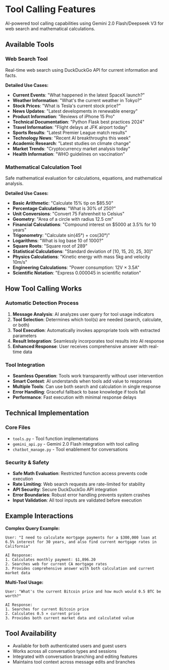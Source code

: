 # Tool Calling Features

AI-powered tool calling capabilities using Gemini 2.0 Flash/Deepseek V3 for web search and mathematical calculations.

## Available Tools

### Web Search Tool
Real-time web search using DuckDuckGo API for current information and facts.

**Detailed Use Cases:**
- **Current Events**: "What happened in the latest SpaceX launch?"
- **Weather Information**: "What's the current weather in Tokyo?"
- **Stock Prices**: "What is Tesla's current stock price?"
- **News Updates**: "Latest developments in renewable energy"
- **Product Information**: "Reviews of iPhone 15 Pro"
- **Technical Documentation**: "Python Flask best practices 2024"
- **Travel Information**: "Flight delays at JFK airport today"
- **Sports Results**: "Latest Premier League match results"
- **Technology News**: "Recent AI breakthroughs this week"
- **Academic Research**: "Latest studies on climate change"
- **Market Trends**: "Cryptocurrency market analysis today"
- **Health Information**: "WHO guidelines on vaccination"

### Mathematical Calculation Tool
Safe mathematical evaluation for calculations, equations, and mathematical analysis.

**Detailed Use Cases:**
- **Basic Arithmetic**: "Calculate 15% tip on $85.50"
- **Percentage Calculations**: "What is 30% of 250?"
- **Unit Conversions**: "Convert 75 Fahrenheit to Celsius"
- **Geometry**: "Area of a circle with radius 12.5 cm"
- **Financial Calculations**: "Compound interest on $5000 at 3.5% for 10 years"
- **Trigonometry**: "Calculate sin(45°) + cos(30°)"
- **Logarithms**: "What is log base 10 of 1000?"
- **Square Roots**: "Square root of 289"
- **Statistical Calculations**: "Standard deviation of [10, 15, 20, 25, 30]"
- **Physics Calculations**: "Kinetic energy with mass 5kg and velocity 10m/s"
- **Engineering Calculations**: "Power consumption: 12V × 3.5A"
- **Scientific Notation**: "Express 0.000045 in scientific notation"

## How Tool Calling Works

### Automatic Detection Process
1. **Message Analysis**: AI analyzes user query for tool usage indicators
2. **Tool Selection**: Determines which tool(s) are needed (search, calculate, or both)
3. **Tool Execution**: Automatically invokes appropriate tools with extracted parameters
4. **Result Integration**: Seamlessly incorporates tool results into AI response
5. **Enhanced Response**: User receives comprehensive answer with real-time data

### Tool Integration
- **Seamless Operation**: Tools work transparently without user intervention
- **Smart Context**: AI understands when tools add value to responses
- **Multiple Tools**: Can use both search and calculation in single response
- **Error Handling**: Graceful fallback to base knowledge if tools fail
- **Performance**: Fast execution with minimal response delays

## Technical Implementation

### Core Files
- `tools.py` - Tool function implementations
- `gemini_api.py` - Gemini 2.0 Flash integration with tool calling
- `chatbot_manage.py` - Tool enablement for conversations

### Security & Safety
- **Safe Math Evaluation**: Restricted function access prevents code execution
- **Rate Limiting**: Web search requests are rate-limited for stability
- **API Security**: Secure DuckDuckGo API integration
- **Error Boundaries**: Robust error handling prevents system crashes
- **Input Validation**: All tool inputs are validated before execution

## Example Interactions

**Complex Query Example:**
```
User: "I need to calculate mortgage payments for a $300,000 loan at 6.5% interest for 30 years, and also find current mortgage rates in California"

AI Response: 
1. Calculates monthly payment: $1,896.20
2. Searches web for current CA mortgage rates
3. Provides comprehensive answer with both calculation and current market data
```

**Multi-Tool Usage:**
```
User: "What's the current Bitcoin price and how much would 0.5 BTC be worth?"

AI Response:
1. Searches for current Bitcoin price
2. Calculates 0.5 × current price
3. Provides both current market data and calculated value
```

## Tool Availability
- Available for both authenticated users and guest users
- Works across all conversation types and sessions
- Integrated with conversation branching and editing features
- Maintains tool context across message edits and branches
